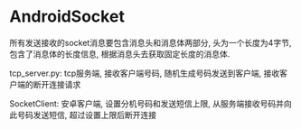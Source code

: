 # AndroidSocket

所有发送接收的socket消息要包含消息头和消息体两部分, 头为一个长度为4字节, 包含了消息体的长度信息, 根据消息头去获取固定长度的消息体.

tcp_server.py: tcp服务端, 接收客户端号码, 随机生成号码发送到客户端, 接收客户端的断开连接请求

SocketClient: 安卓客户端, 设置分机号码和发送短信上限, 从服务端接收号码并向此号码发送短信, 超过设置上限后断开连接
